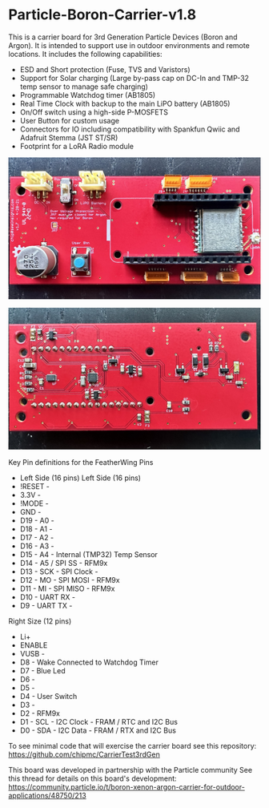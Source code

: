 # Particle-Boron-Carrier-v1.8
This is a carrier board for 3rd Generation Particle Devices (Boron and Argon).  It is intended to support use in outdoor environments and remote locations.  It includes the following capabilities:
* ESD and Short protection (Fuse, TVS and Varistors)
* Support for Solar charging (Large by-pass cap on DC-In and TMP-32 temp sensor to manage safe charging)
* Programmable Watchdog timer (AB1805)
* Real Time Clock with backup to the main LiPO battery (AB1805)
* On/Off switch using a high-side P-MOSFETS
* User Button for custom usage
* Connectors for IO including compatibility with Spankfun Qwiic and Adafruit Stemma (JST ST/SR)
* Footprint for a LoRA Radio module

![IMG_5598](https://github.com/chipmc/Particle-Boron-Carrier/blob/main/Images/Carrier-v1-8-Top.jpg?raw=true)

![IMG_5599](https://github.com/chipmc/Particle-Boron-Carrier/blob/main/Images/Carrier-v1-8-Bottom.jpg?raw=true)



Key Pin definitions for the FeatherWing Pins
 * Left Side (16 pins)
 Left Side (16 pins)
 * !RESET -
 * 3.3V -
 * !MODE -
 * GND -
 * D19 - A0 -               
 * D18 - A1 -               
 * D17 - A2 -               
 * D16 - A3 -
 * D15 - A4 -               Internal (TMP32) Temp Sensor
 * D14 - A5 / SPI SS -      RFM9x
 * D13 - SCK - SPI Clock -  
 * D12 - MO - SPI MOSI -    RFM9x
 * D11 - MI - SPI MISO -    RFM9x
 * D10 - UART RX -
 * D9 - UART TX -

 Right Size (12 pins)
 * Li+
 * ENABLE
 * VUSB -
 * D8 -                     Wake Connected to Watchdog Timer
 * D7 -                     Blue Led
 * D6 -                     
 * D5 -                     
 * D4 -                     User Switch
 * D3 -
 * D2 -                     RFM9x
 * D1 - SCL - I2C Clock -   FRAM / RTC and I2C Bus
 * D0 - SDA - I2C Data -    FRAM / RTX and I2C Bus


To see minimal code that will exercise the carrier board see this repository:
https://github.com/chipmc/CarrierTest3rdGen


 This board was developed in partnership with the Particle community See this thread for details on this board's development:
 https://community.particle.io/t/boron-xenon-argon-carrier-for-outdoor-applications/48750/213
